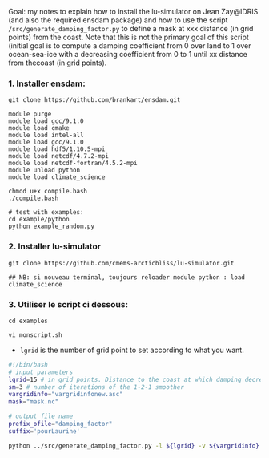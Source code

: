 Goal: my notes to explain how to install the lu-simulator on Jean Zay@IDRIS (and also the required ensdam package) and how to use the script `/src/generate_damping_factor.py`
 to define a mask at xxx distance (in grid points) from the coast. Note that this is not the primary goal of this script (initial goal is to compute a damping coefficient from 0 over land to 1 over ocean-sea-ice with a decreasing coefficient from 0 to 1 until xx distance from thecoast (in grid points).

### 1. Installer ensdam:
```
git clone https://github.com/brankart/ensdam.git

module purge
module load gcc/9.1.0
module load cmake
module load intel-all
module load gcc/9.1.0
module load hdf5/1.10.5-mpi
module load netcdf/4.7.2-mpi
module load netcdf-fortran/4.5.2-mpi
module unload python
module load climate_science

chmod u+x compile.bash
./compile.bash

# test with examples:
cd example/python
python example_random.py

```

### 2. Installer lu-simulator
```
git clone https://github.com/cmems-arcticbliss/lu-simulator.git

## NB: si nouveau terminal, toujours reloader module python : load climate_science
```

### 3. Utiliser le script ci dessous:

```
cd examples

vi monscript.sh
```

* `lgrid` is the number of grid point to set according to what you want.
  
```bash
#!/bin/bash
# input parameters
lgrid=15 # in grid points. Distance to the coast at which damping decreases 
sm=3 # number of iterations of the 1-2-1 smoother
vargridinfo="vargridinfonew.asc"
mask="mask.nc"

# output file name
prefix_ofile="damping_factor"
suffix='pourLaurine'

python ../src/generate_damping_factor.py -l ${lgrid} -v ${vargridinfo} -mask ${mask} -s ${sm}  -o ${prefix_ofile}_lgrid${lgrid}_sm${sm}_${suffix}.nc
        
```
